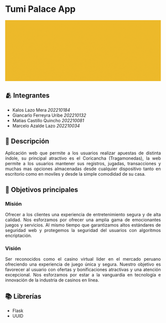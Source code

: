 # Tumi Palace App

<img src="./src/tumipalace.gif">


## 🫂 Integrantes
- Kalos Lazo Mera *202210184*
- Giancarlo Ferreyra Uribe *202210132*
- Matias Castillo Quincho *202210081*
- Marcelo Azalde Lazo *202210034*


## 📝 Descripción
<p align="justify">
Aplicación web que permite a los usuarios realizar apuestas de distinta índole, su principal atractivo es el Coricancha (Tragamonedas), la web permite a los usuarios mantener sus registros, jugadas, transacciones y muchas mas opciones almacenadas desde cualquier dispositivo tanto en escritorio como en moviles y desde la simple comodidad de su casa.
</p>


## 📌 Objetivos principales
### Misión
<p align="justify">
    Ofrecer a los clientes una experiencia de entretenimiento segura y de alta calidad. Nos esforzamos por ofrecer una amplia gama de emocionantes juegos y servicios. Al mismo tiempo que garantizamos altos   estándares de seguridad web y protegemos la seguridad del usuarios con algoritmos encriptación.
</p>

### Visión
<p align="justify">
    Ser reconocidos como el casino virtual lider en el mercado peruano ofreciendo una experiencia de juego única y segura. Nuestro objetivo es favorecer al usuario con ofertas y bonificaciones atractivas y una atención excepcional. Nos esforzamos por estar a la vanguardia en tecnología e innovación de la industria de casinos en línea.
</p>


## 📚 Librerías
- Flask
- UUID
